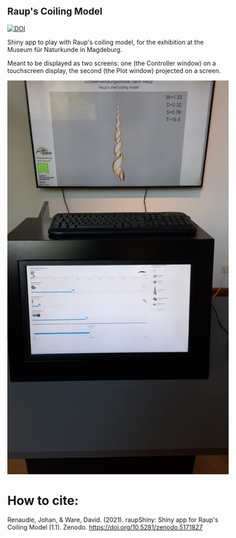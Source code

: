 ## Raup's Coiling Model

[![DOI](https://zenodo.org/badge/DOI/10.5281/zenodo.5171827.svg)](https://doi.org/10.5281/zenodo.5171827)

Shiny app to play with Raup's coiling model, for the exhibition at the Museum für Naturkunde in Magdeburg.

Meant to be displayed as two screens: one (the Controller window) on a touchscreen display, the second (the Plot window) projected on a screen.

![The app as displayed at the MfN Magdeburg. Pic: David Ware.](display.jpeg)

# How to cite:

Renaudie, Johan, & Ware, David. (2021). raupShiny: Shiny app for Raup's Coiling Model (1.1). Zenodo. https://doi.org/10.5281/zenodo.5171827
